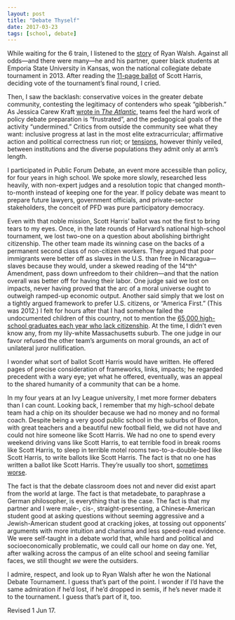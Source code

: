 ```yaml
---
layout: post
title: "Debate Thyself"
date: 2017-03-23
tags: [school, debate]
---
```


While waiting for the 6 train, I listened to the [story](http://www.radiolab.org/story/debatable/) of Ryan Walsh. Against all
odds—and there were many—he and his partner, queer black students at
Emporia State University in Kansas, won the national collegiate debate
tournament in 2013. After reading the [11-page ballot](http://www.cedadebate.org/forum/index.php?topic=4762.0) of Scott Harris,
deciding vote of the tournament’s final round, I cried.

Then, I saw the backlash: conservative voices in the greater debate
community, contesting the legitimacy of contenders who speak
“gibberish.” As Jessica Carew Kraft [wrote in *The Atlantic*](https://www.theatlantic.com/education/archive/2014/04/traditional-college-debate-white-privilege/360746/),
teams feel the hard work of policy debate preparation is “frustrated”,
and the pedagogical goals of the activity “undermined.” Critics from
outside the community see what they want: inclusive progress at last in
the most elite extracurricular; affirmative action and political
correctness run riot; or [tensions](http://www.newyorker.com/magazine/2016/05/30/the-new-activism-of-liberal-arts-colleges), however thinly veiled, between
institutions and the diverse populations they admit only at arm’s length.

I participated in Public Forum Debate, an event more accessible than
policy, for four years in high school. We spoke more slowly, researched
less heavily, with non-expert judges and a resolution topic that changed
month-to-month instead of keeping one for the year. If policy debate was
meant to prepare future lawyers, government officials, and
private-sector stakeholders, the conceit of PFD was pure participatory
democracy.

Even with that noble mission, Scott Harris’ ballot was not the first to
bring tears to my eyes. Once, in the late rounds of Harvard’s national
high-school tournament, we lost two-one on a question about abolishing
birthright citizenship. The other team made its winning case on the
backs of a permanent second class of non-citizen workers. They argued
that poor immigrants were better off as slaves in the U.S. than free in
Nicaragua—slaves because they would, under a skewed reading of the
14^th^ Amendment, pass down unfreedom to their children—and that the
nation overall was better off for having their labor. One judge said we
lost on impacts, never having proved that the arc of a moral universe
ought to outweigh ramped-up economic output. Another said simply that we
lost on a tightly argued framework to prefer U.S. citizens, or “America
First.” (This was 2012.) I felt for hours after that I had somehow
failed the undocumented children of this country, not to mention the
[65,000 high-school graduates each year who lack citizenship](https://www.gse.harvard.edu/news/ed/15/08/what-about-dreamers). At the time, I didn’t even know any, from my lily-white Massachusetts suburb.
The one judge in our favor refused the other team’s arguments on moral
grounds, an act of unilateral juror nullification.

I wonder what sort of ballot Scott Harris would have written. He offered
pages of precise consideration of frameworks, links, impacts; he
regarded precedent with a wary eye; yet what he offered, eventually, was
an appeal to the shared humanity of a community that can be a home.

In my four years at an Ivy League university, I met more former debaters
than I can count. Looking back, I remember that my high-school debate
team had a chip on its shoulder because we had no money and no formal
coach. Despite being a very good public school in the suburbs of Boston,
with great teachers and a beautiful new football field, we did not have
and could not hire someone like Scott Harris. We had no one to spend
every weekend driving vans like Scott Harris, to eat terrible food in
break rooms like Scott Harris, to sleep in terrible motel rooms
two-to-a-double-bed like Scott Harris, to write ballots like Scott
Harris. The fact is that no one has written a ballot like Scott Harris.
They’re usually too short, [sometimes worse](https://badballotblog.wordpress.com/).

The fact is that the debate classroom does not and never did exist apart
from the world at large. The fact is that metadebate, to paraphrase a
German philosopher, is everything that is the case. The fact is that my
partner and I were male-, cis-, straight-presenting, a Chinese-American
student good at asking questions without seeming aggressive and a
Jewish-American student good at cracking jokes, at tossing out
opponents’ arguments with more intuition and charisma and less
speed-read evidence. We were self-taught in a debate world that, while
hard and political and socioeconomically problematic, we could call our
home on day one. Yet, after walking across the campus of an elite school
and seeing familiar faces, we still thought *we* were the outsiders.

I admire, respect, and look up to Ryan Walsh after he won the National
Debate Tournament. I guess that’s part of the point. I wonder if I’d
have the same admiration if he’d lost, if he’d dropped in semis, if he’s
never made it to the tournament. I guess that’s part of it, too.

<p class="postscript">Revised 1 Jun 17.</p>
